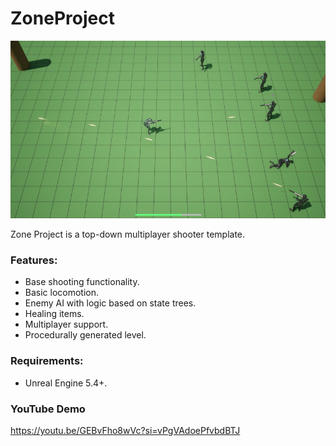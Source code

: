# ZoneProject
![Preview](https://github.com/junepaik/ZoneProject/blob/main/ZoneProject.jpg?raw=true)

Zone Project is a top-down multiplayer shooter template.

### Features:
* Base shooting functionality.
* Basic locomotion.
* Enemy AI with logic based on state trees.
* Healing items.
* Multiplayer support.
* Procedurally generated level.

### Requirements:
* Unreal Engine 5.4+.

### YouTube Demo
https://youtu.be/GEBvFho8wVc?si=vPgVAdoePfvbdBTJ
